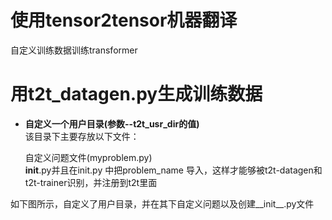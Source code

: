 # 使用tensor2tensor机器翻译
自定义训练数据训练transformer
# 用t2t_datagen.py生成训练数据
* **自定义一个用户目录(参数--t2t_usr_dir的值)**<br>
该目录下主要存放以下文件：

    自定义问题文件(myproblem.py)<br>
    __init__.py并且在init.py 中把problem_name 导入，这样才能够被t2t-datagen和t2t-trainer识别，并注册到t2t里面<br>
    
如下图所示，自定义了用户目录，并在其下自定义问题以及创建__init__.py文件





